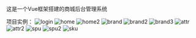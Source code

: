 这是一个Vue框架搭建的商城后台管理系统

项目实例：
![login](https://github.com/cokeSEE1/Vue2-management_system/assets/166229523/868490a3-a410-41ab-bb60-3bd3d5ce42b8)
![home](https://github.com/cokeSEE1/Vue2-management_system/assets/166229523/4229145a-5017-42db-a338-6e90f1b601f2)
![home2](https://github.com/cokeSEE1/Vue2-management_system/assets/166229523/bfbc5b9f-c25a-4f4d-a547-f0c81fc6ef7e)
![brand](https://github.com/cokeSEE1/Vue2-management_system/assets/166229523/e2dba049-aad1-4f33-a760-7c57eed385db)
![brand2](https://github.com/cokeSEE1/Vue2-management_system/assets/166229523/b8b1b245-7f48-4e58-a7bb-a24e59208764)
![brand3](https://github.com/cokeSEE1/Vue2-management_system/assets/166229523/01a3de80-e57b-4503-8074-1efb7035dba8)
![attr](https://github.com/cokeSEE1/Vue2-management_system/assets/166229523/21a8b6d9-db63-48cc-8802-f64e39b9d2c8)
![attr2](https://github.com/cokeSEE1/Vue2-management_system/assets/166229523/5c506fe5-9bfe-47e1-b57c-8eb614e26a5c)
![spu](https://github.com/cokeSEE1/Vue2-management_system/assets/166229523/f6b7cd66-493a-4798-a4b8-6b49b9c38783)
![spu2](https://github.com/cokeSEE1/Vue2-management_system/assets/166229523/e505d03c-f963-4c8f-aea8-fc78f5204ff8)
![sku](https://github.com/cokeSEE1/Vue2-management_system/assets/166229523/74abaf94-3f74-453c-ae1e-ab2fd25ab010)

